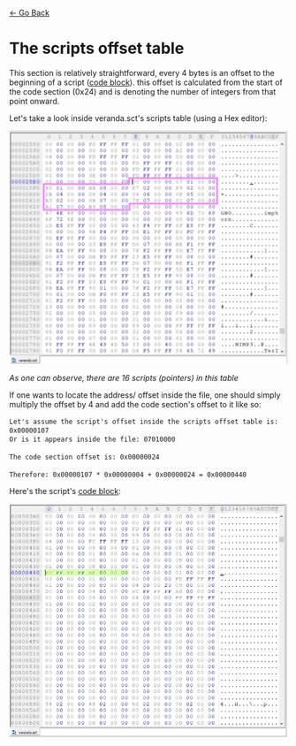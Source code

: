 
[<- Go Back](./format.md)

# The scripts offset table
This section is relatively straightforward, every 4 bytes is an offset to the beginning of a script ([code block](./code.md#code-block)).
this offset is calculated from the start of the code section (0x24) and is denoting the number of integers from that point onward.

Let's take a look inside veranda.sct's scripts table (using a Hex editor):

<img src="../img/sct_st.png" />

_As one can observe, there are 16 scripts (pointers) in this table_

If one wants to locate the address/ offset inside the file, one should simply multiply the offset by 4 and add the code section's offset to it like so:

```
Let's assume the script's offset inside the scripts offset table is: 0x00000107
Or is it appears inside the file: 07010000

The code section offset is: 0x00000024

Therefore: 0x00000107 * 0x00000004 + 0x00000024 = 0x00000440

```

Here's the script's [code block](./code.md#code-block):

<img src="../img/sct_st_ex.png" />




